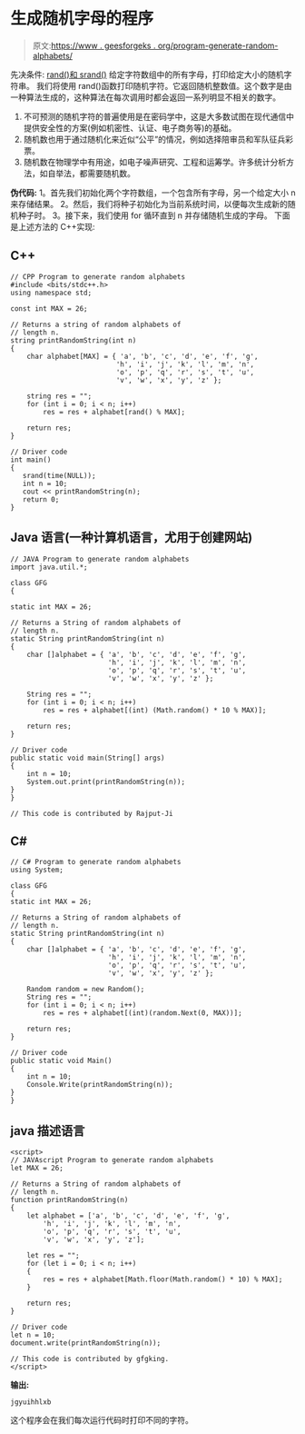 # 生成随机字母的程序

> 原文:[https://www . geesforgeks . org/program-generate-random-alphabets/](https://www.geeksforgeeks.org/program-generate-random-alphabets/)

先决条件: [rand()和 srand()](https://www.geeksforgeeks.org/rand-and-srand-in-ccpp/)
给定字符数组中的所有字母，打印给定大小的随机字符串。
我们将使用 rand()函数打印随机字符。它返回随机整数值。这个数字是由一种算法生成的，这种算法在每次调用时都会返回一系列明显不相关的数字。

1.  不可预测的随机字符的普遍使用是在密码学中，这是大多数试图在现代通信中提供安全性的方案(例如机密性、认证、电子商务等)的基础。
2.  随机数也用于通过随机化来近似“公平”的情况，例如选择陪审员和军队征兵彩票。
3.  随机数在物理学中有用途，如电子噪声研究、工程和运筹学。许多统计分析方法，如自举法，都需要随机数。

**伪代码:**
1。首先我们初始化两个字符数组，一个包含所有字母，另一个给定大小 n 来存储结果。
2。然后，我们将种子初始化为当前系统时间，以便每次生成新的随机种子时。
3。接下来，我们使用 for 循环直到 n 并存储随机生成的字母。
下面是上述方法的 C++实现:

## C++

```
// CPP Program to generate random alphabets
#include <bits/stdc++.h>
using namespace std;

const int MAX = 26;

// Returns a string of random alphabets of
// length n.
string printRandomString(int n)
{
    char alphabet[MAX] = { 'a', 'b', 'c', 'd', 'e', 'f', 'g',
                          'h', 'i', 'j', 'k', 'l', 'm', 'n',
                          'o', 'p', 'q', 'r', 's', 't', 'u',
                          'v', 'w', 'x', 'y', 'z' };

    string res = "";
    for (int i = 0; i < n; i++)
        res = res + alphabet[rand() % MAX];

    return res;
}

// Driver code
int main()
{
   srand(time(NULL));
   int n = 10;
   cout << printRandomString(n);
   return 0;
}
```

## Java 语言(一种计算机语言，尤用于创建网站)

```
// JAVA Program to generate random alphabets
import java.util.*;

class GFG
{

static int MAX = 26;

// Returns a String of random alphabets of
// length n.
static String printRandomString(int n)
{
    char []alphabet = { 'a', 'b', 'c', 'd', 'e', 'f', 'g',
                        'h', 'i', 'j', 'k', 'l', 'm', 'n',
                        'o', 'p', 'q', 'r', 's', 't', 'u',
                        'v', 'w', 'x', 'y', 'z' };

    String res = "";
    for (int i = 0; i < n; i++)
        res = res + alphabet[(int) (Math.random() * 10 % MAX)];

    return res;
}

// Driver code
public static void main(String[] args)
{
    int n = 10;
    System.out.print(printRandomString(n));
}
}

// This code is contributed by Rajput-Ji
```

## C#

```
// C# Program to generate random alphabets
using System;

class GFG
{
static int MAX = 26;

// Returns a String of random alphabets of
// length n.
static String printRandomString(int n)
{
    char []alphabet = { 'a', 'b', 'c', 'd', 'e', 'f', 'g',
                        'h', 'i', 'j', 'k', 'l', 'm', 'n',
                        'o', 'p', 'q', 'r', 's', 't', 'u',
                        'v', 'w', 'x', 'y', 'z' };

    Random random = new Random();
    String res = "";
    for (int i = 0; i < n; i++)
        res = res + alphabet[(int)(random.Next(0, MAX))];

    return res;
}

// Driver code
public static void Main()
{
    int n = 10;
    Console.Write(printRandomString(n));
}
}
```

## java 描述语言

```
<script>
// JAVAscript Program to generate random alphabets
let MAX = 26;

// Returns a String of random alphabets of
// length n.
function printRandomString(n)
{
    let alphabet = ['a', 'b', 'c', 'd', 'e', 'f', 'g',
        'h', 'i', 'j', 'k', 'l', 'm', 'n',
        'o', 'p', 'q', 'r', 's', 't', 'u',
        'v', 'w', 'x', 'y', 'z'];

    let res = "";
    for (let i = 0; i < n; i++)
    {
        res = res + alphabet[Math.floor(Math.random() * 10) % MAX];
    }

    return res;
}

// Driver code
let n = 10;
document.write(printRandomString(n));

// This code is contributed by gfgking.
</script>
```

**输出:**

```
jgyuihhlxb
```

这个程序会在我们每次运行代码时打印不同的字符。
